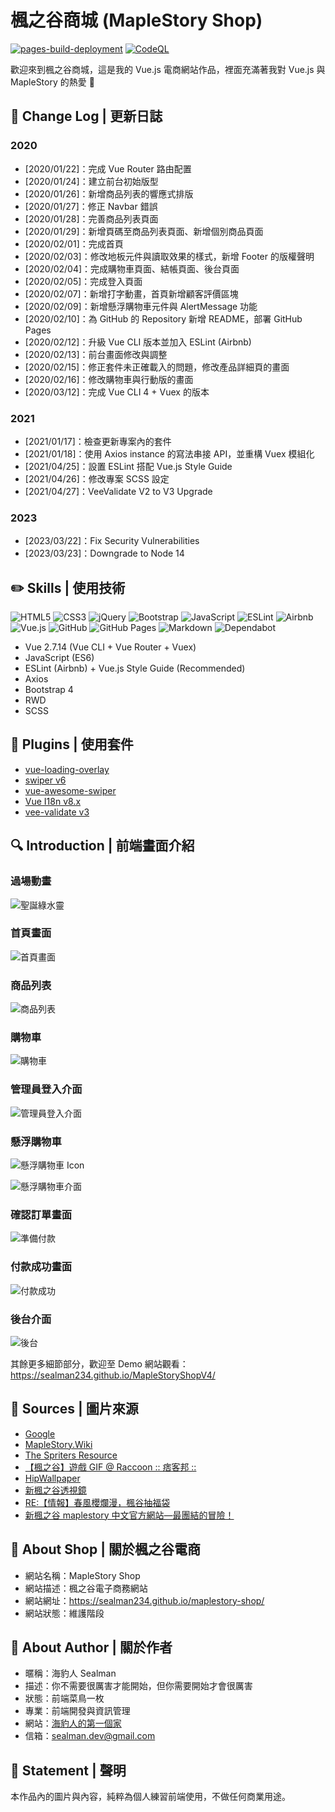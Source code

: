 # 楓之谷商城 (MapleStory Shop)

[![pages-build-deployment](https://github.com/sealman234/maplestory-shop/actions/workflows/pages/pages-build-deployment/badge.svg?branch=gh-pages)](https://github.com/sealman234/maplestory-shop/actions/workflows/pages/pages-build-deployment)
[![CodeQL](https://github.com/sealman234/maplestory-shop/actions/workflows/github-code-scanning/codeql/badge.svg?branch=master)](https://github.com/sealman234/maplestory-shop/actions/workflows/github-code-scanning/codeql)

歡迎來到楓之谷商城，這是我的 Vue.js 電商網站作品，裡面充滿著我對 Vue.js 與 MapleStory 的熱愛 🍁

## :pencil: Change Log | 更新日誌

### 2020

- [2020/01/22]：完成 Vue Router 路由配置
- [2020/01/24]：建立前台初始版型
- [2020/01/26]：新增商品列表的響應式排版
- [2020/01/27]：修正 Navbar 錯誤
- [2020/01/28]：完善商品列表頁面
- [2020/01/29]：新增頁碼至商品列表頁面、新增個別商品頁面
- [2020/02/01]：完成首頁
- [2020/02/03]：修改地板元件與讀取效果的樣式，新增 Footer 的版權聲明
- [2020/02/04]：完成購物車頁面、結帳頁面、後台頁面
- [2020/02/05]：完成登入頁面
- [2020/02/07]：新增打字動畫，首頁新增顧客評價區塊
- [2020/02/09]：新增懸浮購物車元件與 AlertMessage 功能
- [2020/02/10]：為 GitHub 的 Repository 新增 README，部署 GitHub Pages
- [2020/02/12]：升級 Vue CLI 版本並加入 ESLint (Airbnb)
- [2020/02/13]：前台畫面修改與調整
- [2020/02/15]：修正套件未正確載入的問題，修改產品詳細頁的畫面
- [2020/02/16]：修改購物車與行動版的畫面
- [2020/03/12]：完成 Vue CLI 4 + Vuex 的版本

### 2021

- [2021/01/17]：檢查更新專案內的套件
- [2021/01/18]：使用 Axios instance 的寫法串接 API，並重構 Vuex 模組化
- [2021/04/25]：設置 ESLint 搭配 Vue.js Style Guide
- [2021/04/26]：修改專案 SCSS 設定
- [2021/04/27]：VeeValidate V2 to V3 Upgrade

### 2023

- [2023/03/22]：Fix Security Vulnerabilities
- [2023/03/23]：Downgrade to Node 14

## :pencil2: Skills | 使用技術

![HTML5](https://img.shields.io/badge/html5-%23E34F26.svg?style=for-the-badge&logo=html5&logoColor=white)
![CSS3](https://img.shields.io/badge/css3-%231572B6.svg?style=for-the-badge&logo=css3&logoColor=white)
![jQuery](https://img.shields.io/badge/jquery-%230769AD.svg?style=for-the-badge&logo=jquery&logoColor=white)
![Bootstrap](https://img.shields.io/badge/bootstrap-%23563D7C.svg?style=for-the-badge&logo=bootstrap&logoColor=white)
![JavaScript](https://img.shields.io/badge/javascript-%23323330.svg?style=for-the-badge&logo=javascript&logoColor=%23F7DF1E)
![ESLint](https://img.shields.io/badge/ESLint-4B3263?style=for-the-badge&logo=eslint&logoColor=white)
![Airbnb](https://img.shields.io/badge/Airbnb-%23ff5a5f.svg?style=for-the-badge&logo=Airbnb&logoColor=white)
![Vue.js](https://img.shields.io/badge/vuejs-%2335495e.svg?style=for-the-badge&logo=vuedotjs&logoColor=%234FC08D)
![GitHub](https://img.shields.io/badge/github-%23121011.svg?style=for-the-badge&logo=github&logoColor=white)
![GitHub Pages](https://img.shields.io/badge/github%20pages-121013?style=for-the-badge&logo=github&logoColor=white)
![Markdown](https://img.shields.io/badge/markdown-%23000000.svg?style=for-the-badge&logo=markdown&logoColor=white)
![Dependabot](https://img.shields.io/badge/dependabot-025E8C?style=for-the-badge&logo=dependabot&logoColor=white)
  
- Vue 2.7.14 (Vue CLI + Vue Router + Vuex)
- JavaScript (ES6)
- ESLint (Airbnb) + Vue.js Style Guide (Recommended)
- Axios
- Bootstrap 4
- RWD
- SCSS

## :pushpin: Plugins | 使用套件

- [vue-loading-overlay](https://github.com/ankurk91/vue-loading-overlay)
- [swiper v6](https://swiperjs.com/)
- [vue-awesome-swiper](https://github.com/surmon-china/vue-awesome-swiper)
- [Vue I18n v8.x](https://github.com/kazupon/vue-i18n)
- [vee-validate v3](https://logaretm.github.io/vee-validate/)

## :mag: Introduction | 前端畫面介紹

### 過場動畫

![聖誕綠水靈](https://pic.pimg.tw/a60814billy/4969f831c31f0.gif)

### 首頁畫面

![首頁畫面](https://i.imgur.com/0SbH3Zd.png)

### 商品列表

![商品列表](https://i.imgur.com/D1mpMiB.png)

### 購物車

![購物車](https://i.imgur.com/4eMeQhm.png)

### 管理員登入介面

![管理員登入介面](https://i.imgur.com/4fnFIn9.png)

### 懸浮購物車

![懸浮購物車 Icon](https://truth.bahamut.com.tw/s01/201703/fba8911b1056d239f4d56cc23bfe2e01.GIF)

![懸浮購物車介面](https://i.imgur.com/sun6CtR.png)

### 確認訂單畫面

![準備付款](https://i.imgur.com/5Et22Gd.png)

### 付款成功畫面

![付款成功](https://i.imgur.com/X45F7zg.png)

### 後台介面

![後台](https://i.imgur.com/EimA1IQ.png)

其餘更多細節部分，歡迎至 Demo 網站觀看：<https://sealman234.github.io/MapleStoryShopV4/>

## :art: Sources | 圖片來源

- [Google](https://www.google.com/)
- [MapleStory.Wiki](https://maplestory.wiki/)
- [The Spriters Resource](https://www.spriters-resource.com/)
- [【楓之谷】遊戲 GIF @ Raccoon :: 痞客邦 ::](https://a60814billy.pixnet.net/blog/post/25237273)
- [HipWallpaper](https://hipwallpaper.com/)
- [新楓之谷透視鏡](http://gametsg.techbang.com/maplestory/)
- [RE:【情報】春風櫻爛漫，楓谷抽福袋](https://forum.gamer.com.tw/Co.php?bsn=7650&sn=6222785)
- [新楓之谷 maplestory 中文官方網站—最團結的冒險！](https://tw.beanfun.com/maplestory/main.aspx)

## :maple_leaf: About Shop | 關於楓之谷電商

- 網站名稱：MapleStory Shop
- 網站描述：楓之谷電子商務網站
- 網站網址：<https://sealman234.github.io/maplestory-shop/>
- 網站狀態：維護階段

## :hamburger: About Author | 關於作者

- 暱稱：海豹人 Sealman
- 描述：你不需要很厲害才能開始，但你需要開始才會很厲害
- 狀態：前端菜鳥一枚
- 專業：前端開發與資訊管理
- 網站：[海豹人的第一個家](https://www.sealman.dev/)
- 信箱：[sealman.dev@gmail.com](mailto:sealman.dev@gmail.com)

## :paperclip: Statement | 聲明

本作品內的圖片與內容，純粹為個人練習前端使用，不做任何商業用途。
